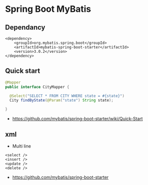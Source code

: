 # Spring Boot MyBatis

## Dependancy

```
<dependency>
    <groupId>org.mybatis.spring.boot</groupId>
    <artifactId>mybatis-spring-boot-starter</artifactId>
    <version>3.0.2</version>
</dependency>
```

## Quick start

```java
@Mapper
public interface CityMapper {

  @Select("SELECT * FROM CITY WHERE state = #{state}")
  City findByState(@Param("state") String state);

}
```
* https://github.com/mybatis/spring-boot-starter/wiki/Quick-Start

## xml
* Multi line

```
<select />
<insert />
<update />
<delete />
```


* https://github.com/mybatis/spring-boot-starter
